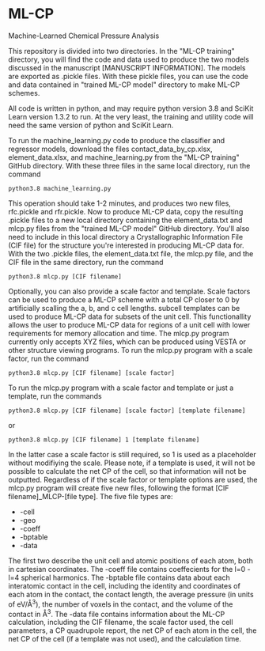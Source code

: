 # ML-CP
Machine-Learned Chemical Pressure Analysis

This repository is divided into two directories. In the "ML-CP training" directory, you will find the code and data used to produce the two models discussed in the manuscript [MANUSCRIPT INFORMATION]. The models are exported as .pickle files. With these pickle files, you can use the code and data contained in "trained ML-CP model" directory to make ML-CP schemes. 

All code is written in python, and may require python version 3.8 and SciKit Learn version 1.3.2 to run. At the very least, the training and utility code will need the same version of python and SciKit Learn. 

To run the machine_learning.py code to produce the classifier and regressor models, download the files contact_data_by_cp.xlsx, element_data.xlsx, and machine_learning.py from the "ML-CP training" GitHub directory. With these three files in the same local directory, run the command

`python3.8 machine_learning.py`

This operation should take 1-2 minutes, and produces two new files, rfc.pickle and rfr.pickle. Now to produce ML-CP data, copy the resulting .pickle files to a new local directory containing the element_data.txt and mlcp.py files from the "trained ML-CP model" GitHub directory. You'll also need to include in this local directory a Crystallographic Information File (CIF file) for the structure you're interested in producing ML-CP data for. With the two .pickle files, the element_data.txt file, the mlcp.py file, and the CIF file in the same directory, run the command

`python3.8 mlcp.py [CIF filename]`

Optionally, you can also provide a scale factor and template. Scale factors can be used to produce a ML-CP scheme with a total CP closer to 0 by artificially scalling the a, b, and c cell lengths. subcell templates can be used to produce ML-CP data for subsets of the unit cell. This functionallity allows the user to produce ML-CP data for regions of a unit cell with lower requirements for memory allocation and time. The mlcp.py program currently only accepts XYZ files, which can be produced using VESTA or other structure viewing programs. To run the mlcp.py program with a scale factor, run the command

`python3.8 mlcp.py [CIF filename] [scale factor]`

To run the mlcp.py program with a scale factor and template or just a template, run the commands

`python3.8 mlcp.py [CIF filename] [scale factor] [template filename]`

or

`python3.8 mlcp.py [CIF filename] 1 [template filename]`

In the latter case a scale factor is still required, so 1 is used as a placeholder without modifiying the scale. Please note, if a template is used, it will not be possible to calculate the net CP of the cell, so that information will not be outputted. Regardless of if the scale factor or template options are used, the mlcp.py program will create five new files, following the format [CIF filename]_MLCP-[file type]. The five file types are:
* -cell
* -geo
* -coeff
* -bptable
* -data

The first two describe the unit cell and atomic positions of each atom, both in cartesian coordinates. 
The -coeff file contains coeffecients for the l=0 - l=4 spherical harmonics. 
The -bptable file contains data about each interatomic contact in the cell, including the identity and coordinates of each atom in the contact, the contact length, the average pressure (in units of eV/Å<sup>3</sup>), the number of voxels in the contact, and the volume of the contact in Å<sup>3</sup>. 
The -data file contains information about the ML-CP calculation, including the CIF filename, the scale factor used, the cell parameters, a CP quadrupole report, the net CP of each atom in the cell, the net CP of the cell (if a template was not used), and the calculation time. 
